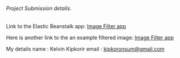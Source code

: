 ###### Project Submission details.

Link to the Elastic Beanstalk app:
[Image Filter app](http://image-filter-app-project-dev.us-east-1.elasticbeanstalk.com/)

Here is another link to the an example filtered image:
[Image Filter app](http://image-filter-app-project-dev.us-east-1.elasticbeanstalk.com/filteredImage?image_url=https://upload.wikimedia.org/wikipedia/commons/b/bd/Golden_tabby_and_white_kitten_n01.jpg)

My details
name : Kelvin Kipkorir
email : kipkoronsum@gmail.com
